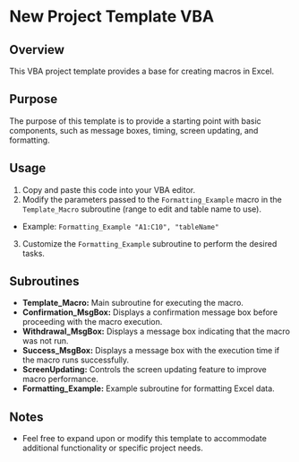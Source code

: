 # New Project Template VBA

## Overview

This VBA project template provides a base for creating macros in Excel. 

## Purpose

The purpose of this template is to provide a starting point with basic components, such as message boxes, timing, screen updating, and formatting.


## Usage

1. Copy and paste this code into your VBA editor.
2. Modify the parameters passed to the `Formatting_Example` macro in the `Template_Macro` subroutine (range to edit and table name to use). 
- Example: `Formatting_Example "A1:C10", "tableName"`
3. Customize the `Formatting_Example` subroutine to perform the desired tasks.

## Subroutines

- **Template_Macro:** Main subroutine for executing the macro. 
- **Confirmation_MsgBox:** Displays a confirmation message box before proceeding with the macro execution.
- **Withdrawal_MsgBox:** Displays a message box indicating that the macro was not run.
- **Success_MsgBox:** Displays a message box with the execution time if the macro runs successfully.
- **ScreenUpdating:** Controls the screen updating feature to improve macro performance.
- **Formatting_Example:** Example subroutine for formatting Excel data. 

## Notes

- Feel free to expand upon or modify this template to accommodate additional functionality or specific project needs.
